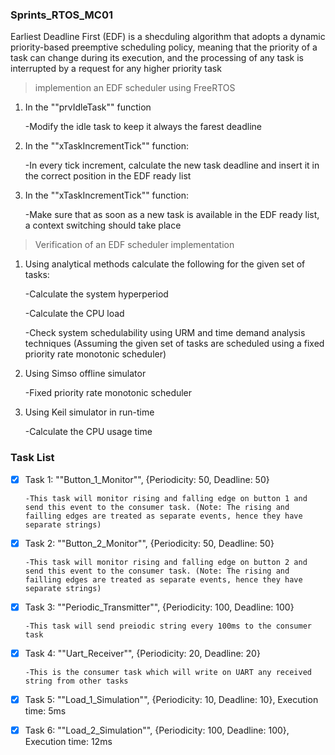  ### Sprints_RTOS_MC01

Earliest Deadline First (EDF) is a shecduling algorithm that adopts a dynamic priority-based preemptive scheduling policy, meaning that the priority of a task can change during its execution, and the processing of any task is interrupted by a request for any higher priority task


>implemention an EDF scheduler using FreeRTOS

1. In the ""prvIdleTask"" function
   
      -Modify the idle task to keep it always the farest deadline

2. In the ""xTaskIncrementTick"" function:
   
      -In every tick increment, calculate the new task deadline and insert it in the correct position in the EDF ready list

3. In the ""xTaskIncrementTick"" function:
   
      -Make sure that as soon as a new task is available in the EDF ready list, a context switching should take place

>Verification of an EDF scheduler implementation

1. Using analytical methods calculate the following for the given set of tasks:

      
      -Calculate the system hyperperiod
      
      -Calculate the CPU load
      
      -Check system schedulability using URM and time demand analysis techniques (Assuming the given set of tasks are scheduled using a fixed priority rate monotonic scheduler)
  
2. Using Simso offline simulator

      -Fixed priority rate monotonic scheduler
  
3. Using Keil simulator in run-time

      -Calculate the CPU usage time



### Task List

- [x] Task 1: ""Button_1_Monitor"", {Periodicity: 50, Deadline: 50}

      -This task will monitor rising and falling edge on button 1 and send this event to the consumer task. (Note: The rising and failling edges are treated as separate events, hence they have separate strings)

- [x] Task 2: ""Button_2_Monitor"", {Periodicity: 50, Deadline: 50}

      -This task will monitor rising and falling edge on button 2 and send this event to the consumer task. (Note: The rising and failling edges are treated as separate events, hence they have separate strings)

- [x] Task 3: ""Periodic_Transmitter"", {Periodicity: 100, Deadline: 100}

      -This task will send preiodic string every 100ms to the consumer task

- [x] Task 4: ""Uart_Receiver"", {Periodicity: 20, Deadline: 20}

      -This is the consumer task which will write on UART any received string from other tasks

- [x] Task 5: ""Load_1_Simulation"", {Periodicity: 10, Deadline: 10}, Execution time: 5ms

- [x] Task 6: ""Load_2_Simulation"", {Periodicity: 100, Deadline: 100}, Execution time: 12ms

    

